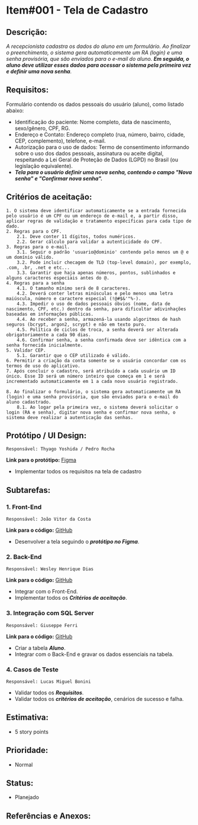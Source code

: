 # Item#001 - Tela de Cadastro

## **Descrição:**  
*A recepcionista cadastra os dados do aluno em um formulário. Ao finalizar o preenchimento, o sistema gera automaticamente um RA (login) e uma senha provisória, que são enviados para o e-mail do aluno. ***Em seguida, o aluno deve utilizar esses dados para acessar o sistema pela primeira vez e definir uma nova senha***.*

## **Requisitos:**
Formulário contendo os dados pessoais do usuário (aluno), como listado abaixo:
- Identificação do paciente: Nome completo, data de nascimento, sexo/gênero, CPF, RG.
- Endereço e Contato: Endereço completo (rua, número, bairro, cidade, CEP, complemento), telefone, e-mail.
- Autorização para o uso de dados: Termo de consentimento informando sobre o uso dos dados pessoais, assinatura ou aceite digital, respeitando a Lei Geral de Proteção de Dados (LGPD) no Brasil (ou legislação equivalente).
- ***Tela para o usuário definir uma nova senha, contendo o campo "Nova senha" e "Confirmar nova senha".***


## **Critérios de aceitação:**
	1. O sistema deve identificar automaticamente se a entrada fornecida pelo usuário é um CPF ou um endereço de e-mail e, a partir disso, aplicar regras de validação e tratamento específicas para cada tipo de dado.
	2. Regras para o CPF.
		2.1. Deve conter 11 dígitos, todos numéricos.
		2.2. Gerar cálculo para validar a autenticidade do CPF.
	3. Regras para o e-mail.		
		3.1. Seguir o padrão 'usuario@dominio' contendo pelo menos um @ e um domínio válido.
		3.2. Pode incluir checagem de TLD (top-level domain), por exemplo, .com, .br, .net e etc...
		3.3. Garantir que haja apenas números, pontos, sublinhados e alguns caracteres especiais antes do @.
	4. Regras para a senha
		4.1. O tamanho mínimo será de 8 caracteres.
		4.2. Deverá conter letras minúsculas e pelo menos uma letra maiúscula, número e caractere especial (!@#$&'"%-).
		4.3. Impedir o uso de dados pessoais óbvios (nome, data de nascimento, CPF, etc.) dentro da senha, para dificultar adivinhações baseadas em informações públicas.
		4.4. Ao receber a senha, armazená-la usando algoritmos de hash seguros (bcrypt, argon2, scrypt) e não em texto puro.
		4.5. Política de ciclos de troca, a senha deverá ser alterada obrigatoriamente a cada 90 dias.
		4.6. Confirmar senha, a senha confirmada deve ser idêntica com a senha fornecida inicialmente.
	5. Validar CEP.
		5.1. Garantir que o CEP utilizado é válido.
	6. Permitir a criação da conta somente se o usuário concordar com os termos de uso do aplicativo.
	7. Após concluir o cadastro, será atribuído a cada usuário um ID único. Esse ID será um número inteiro que começa em 1 e será incrementado automaticamente em 1 a cada novo usuário registrado.
   
	8. Ao finalizar o formulário, o sistema gera automaticamente um RA (login) e uma senha provisória, que são enviados para o e-mail do aluno cadastrado.
      	8.1. Ao logar pela primeira vez, o sistema deverá solicitar o login (RA e senha), digitar nova senha e confirmar nova senha, o sistema deve realizar a autenticação das senhas.


## **Protótipo / UI Design**:
    Responsável: Thyago Yoshida / Pedro Rocha

**Link para o protótipo:** [Figma](https://url.com.br/)

- Implementar todos os requisitos na tela de cadastro

## **Subtarefas**:
### 1. **Front-End**
    Responsável: João Vitor da Costa
 
**Link para o código:** [GitHub](https://url.com.br/)

- Desenvolver a tela seguindo o ***protótipo no Figma***.


### 2. **Back-End** 
    Responsável: Wesley Henrique Dias
 
**Link para o código:** [GitHub](https://url.com.br/)

- Integrar com o Front-End.
- Implementar todos os ***Critérios de aceitação***.


### 3. **Integração com SQL Server**  
    Responsável: Giuseppe Ferri
 
**Link para o código:** [GitHub](https://url.com.br/)

- Criar a tabela ***Aluno***.
- Integrar com o Back-End e gravar os dados essenciais na tabela.


### 4. **Casos de Teste**  
    Responsável: Lucas Miguel Bonini
- Validar todos os ***Requisitos***.
- Validar todos os ***critérios de aceitação***, cenários de sucesso e falha.

## **Estimativa**:
- 5 story points

## **Prioridade**:
- Normal

## **Status**:
- Planejado

## **Referências e Anexos**:
